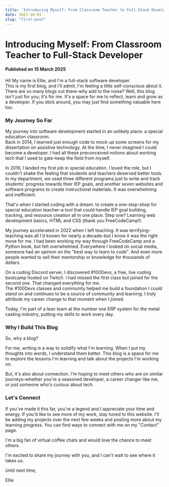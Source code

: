 ```yaml
---
title: 'Introducing Myself: From Classroom Teacher to Full-Stack Developer'
date: 2023-10-01
slug: "first-post"
---
```


# Introducing Myself: From Classroom Teacher to Full-Stack Developer
#### Published on 15 March 2025

Hi! My name is Ellie, and I'm a full-stack software developer.\
This is my first blog, and I'll admit, I'm feeling a little self-conscious about it. There are so many blogs out there–why add to the noise? Well, this blog isn't just for you; it's for me. It's a space for me to reflect, learn and grow as a developer. If you stick around, you may just find something valuable here too.

### My Journey So Far
My journey into software development started in an unlikely place: a special education classroom.\
Back in 2014, I learned just enough code to mock up some screens for my dissertation on assistive technology. At the time, I never imagined I could become a developer. I had all these preconceived notions about working tech that I used to gate-keep the field from myself.

In 2016, I landed my first job in special education. I loved the role, but I couldn't shake the feeling that students and teachers deserved better tools. In my department, we used three different programs just to write and track students' progress towards their IEP goals, and another seven websites and software programs to create instructional materials. It was overwhelming and inefficient.

That's when I started coding with a dream: to create a one-stop-shop for special education teacher–a tool that could handle IEP goal building, tracking, and resource creation all in one place. Step one? Learning web development basics, HTML and CSS (thank you FreeCodeCamp!).

My journey accelerated in 2022 when I left teaching. It was terrifying–teaching was all I'd known for nearly a decade–but I know it was the right move for me. I had been working my way through FreeCodeCamp and a Python book, but felt overwhelmed. Everywhere I looked on social media, someone had an opinion on the "best way to learn to code". And even more people wanted to sell their mentorship or knowledge for thousands of dollars.

On a coding Discord server, I discovered #100Devs, a free, live coding bootcamp hosted on Twitch. I had missed the first class but joined for the second one. That changed everything for me.\
The #100Devs classes and community helped me build a foundation I could stand on and continues to be a source of community and learning. I truly attribute my career change to that moment when I joined.

Today, I'm part of a lean team at the number one ERP system for the metal casting industry, putting my skills to work every day. 

### Why I Build This Blog
So, why a blog?

For me, writing is a way to solidify what I'm learning. When I put my thoughts into words, I understand them better. This blog is a space for me to explore the lessons I'm learning and talk about the projects I'm working on.

But, it's also about connection. I'm hoping to meet others who are on similar journeys–whether you're a seasoned developer, a career changer like me, or just someone who's curious about tech.

### Let's Connect
If you've made it this far, you're a legend and I appreciate your time and energy. If you'd like to see more of my work, stay tuned to this website. I'll be adding my projects over the next few weeks and posting more about my learning progress. You can find ways to connect with me on my "Contact" page.

I'm a big fan of virtual coffee chats and would love the chance to meet others.

I'm excited to share my journey with you, and I can't wait to see where it takes us.

Until next time,

Ellie
